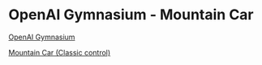 # OpenAI Gymnasium - Mountain Car

[OpenAI Gymnasium](https://github.com/Farama-Foundation/Gymnasium)

[Mountain Car (Classic control)](https://gymnasium.farama.org/environments/classic_control/mountain_car/)